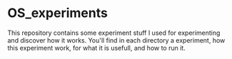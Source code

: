 # OS_experiments

This repository contains some experiment stuff I used for experimenting and discover how it works. You'll find in each directory a experiment, how this experiment work, for what it is usefull, and how to run it.

